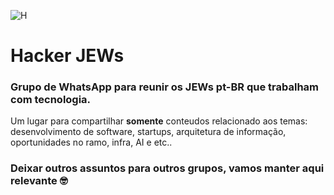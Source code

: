 ![H](https://user-images.githubusercontent.com/311156/215121628-1ce7d6a8-f4b6-47b7-b1d1-fd8128a4d738.png)


# Hacker JEWs

### Grupo de WhatsApp para reunir os JEWs pt-BR que trabalham com tecnologia.

Um lugar para compartilhar **somente** conteudos relacionado aos temas: desenvolvimento de software, startups, arquitetura de informação, oportunidades no ramo, infra, AI e etc.. 


### Deixar outros assuntos para outros grupos, vamos manter aqui relevante 🤓


